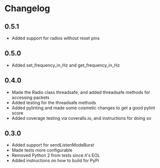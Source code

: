 # Changelog

## 0.5.1
- Added support for radios without reset pins

## 0.5.0
- Added set_frequency_in_Hz and get_frequency_in_Hz

## 0.4.0
- Made the Radio class threadsafe, and added threadsafe methods for accessing packets
- Added testing for the threadsafe methods
- Added pylinting and made some cosmetic changes to get a good pylint score
- Added coverage testing via coveralls.io, and instructions for doing so

## 0.3.0
- Added support for sendListenModeBurst
- Made tests more configurable
- Removed Python 2 from tests since it's EOL
- Added instructions on how to build for PyPi

